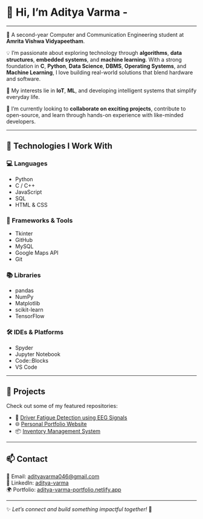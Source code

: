 # 👋 Hi, I’m **Aditya Varma** -

---

📍 A second-year Computer and Communication Engineering student at **Amrita Vishwa Vidyapeetham**.

💡 I’m passionate about exploring technology through **algorithms**, **data structures**, **embedded systems**, and **machine learning**. With a strong foundation in **C**, **Python**, **Data Science**, **DBMS**, **Operating Systems**, and **Machine Learning**, I love building real-world solutions that blend hardware and software.

🔗 My interests lie in **IoT**, **ML**, and developing intelligent systems that simplify everyday life.

🤝 I’m currently looking to **collaborate on exciting projects**, contribute to open-source, and learn through hands-on experience with like-minded developers.

---

## 🔧 Technologies I Work With

### 💻 Languages
- Python  
- C / C++  
- JavaScript  
- SQL  
- HTML & CSS

### 🧰 Frameworks & Tools
- Tkinter  
- GitHub  
- MySQL  
- Google Maps API  
- Git

### 📚 Libraries
- pandas  
- NumPy  
- Matplotlib  
- scikit-learn  
- TensorFlow

### 🛠️ IDEs & Platforms
- Spyder  
- Jupyter Notebook  
- Code::Blocks  
- VS Code

---

## 🚀 Projects

Check out some of my featured repositories:

- 🔬 [Driver Fatigue Detection using EEG Signals](https://github.com/justvarma/Fatigue_Detection)  
- 🌐 [Personal Portfolio Website](https://github.com/justvarma/Portfolio)  
- 📦 [Inventory Management System](https://github.com/justvarma/Inventory_managment)

---

## 📫 Contact

📧 Email: [adityavarma046@gmail.com](mailto:adityavarma046@gmail.com)  
💼 LinkedIn: [aditya-varma](https://www.linkedin.com/in/aditya-varma-52a6b7271/)  
🌍 Portfolio: [aditya-varma-portfolio.netlify.app](https://aditya-varma-portfolio.netlify.app/)

---

✨ *Let’s connect and build something impactful together!* 🚀
